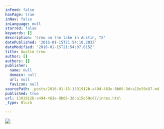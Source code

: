 ```yaml
---
inFeed: false
hasPage: true
inNav: false
inLanguage: null
starred: false
keywords: []
description: 'Crew on the lake in Austin, TX'
datePublished: '2016-01-15T21:54:10.283Z'
dateModified: '2016-01-15T21:54:07.615Z'
title: Austin Crew
author: []
authors: []
publisher:
  name: null
  domain: null
  url: null
  favicon: null
sourcePath: _posts/2016-01-15-1301912b-a494-463e-8b06-3dca15e59c87.md
published: true
url: 1301912b-a494-463e-8b06-3dca15e59c87/index.html
_type: Blurb

---
```

![](https://the-grid-user-content.s3-us-west-2.amazonaws.com/9b8f708f-7cba-48a5-93f2-5b7c8e8bad0a.jpg)